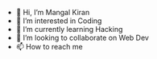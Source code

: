 - 👋 Hi, I’m Mangal Kiran
- 👀 I’m interested in Coding
- 🌱 I’m currently learning Hacking
- 💞️ I’m looking to collaborate on Web Dev
- 📫 How to reach me 

<!---
web is a ✨ special ✨ repository because its `README.md` (this file) appears on your GitHub profile.
You can click the Preview link to take a look at your changes.
--->
